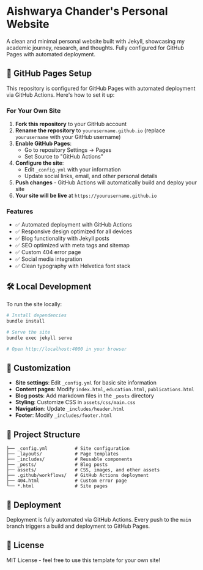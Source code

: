 # Aishwarya Chander's Personal Website

A clean and minimal personal website built with Jekyll, showcasing my academic journey, research, and thoughts. Fully configured for GitHub Pages with automated deployment.

## 🚀 GitHub Pages Setup

This repository is configured for GitHub Pages with automated deployment via GitHub Actions. Here's how to set it up:

### For Your Own Site

1. **Fork this repository** to your GitHub account
2. **Rename the repository** to `yourusername.github.io` (replace `yourusername` with your GitHub username)
3. **Enable GitHub Pages**:
   - Go to repository Settings → Pages
   - Set Source to "GitHub Actions"
4. **Configure the site**:
   - Edit `_config.yml` with your information
   - Update social links, email, and other personal details
5. **Push changes** - GitHub Actions will automatically build and deploy your site
6. **Your site will be live** at `https://yourusername.github.io`

### Features

- ✅ Automated deployment with GitHub Actions
- ✅ Responsive design optimized for all devices
- ✅ Blog functionality with Jekyll posts
- ✅ SEO optimized with meta tags and sitemap
- ✅ Custom 404 error page
- ✅ Social media integration
- ✅ Clean typography with Helvetica font stack

## 🛠 Local Development

To run the site locally:

```bash
# Install dependencies
bundle install

# Serve the site
bundle exec jekyll serve

# Open http://localhost:4000 in your browser
```

## 📝 Customization

- **Site settings**: Edit `_config.yml` for basic site information
- **Content pages**: Modify `index.html`, `education.html`, `publications.html`
- **Blog posts**: Add markdown files in the `_posts` directory
- **Styling**: Customize CSS in `assets/css/main.css`
- **Navigation**: Update `_includes/header.html`
- **Footer**: Modify `_includes/footer.html`

## 📁 Project Structure

```
├── _config.yml          # Site configuration
├── _layouts/            # Page templates
├── _includes/           # Reusable components
├── _posts/              # Blog posts
├── assets/              # CSS, images, and other assets
├── .github/workflows/   # GitHub Actions deployment
├── 404.html             # Custom error page
└── *.html               # Site pages
```

## 🚀 Deployment

Deployment is fully automated via GitHub Actions. Every push to the `main` branch triggers a build and deployment to GitHub Pages.

## 📄 License

MIT License - feel free to use this template for your own site!
